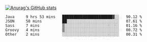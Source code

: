 [![Anurag's GitHub stats](https://github-readme-stats.vercel.app/api?username=sebasphere&count_private=true&theme=tokyonight)](https://github.com/anuraghazra/github-readme-stats)

<!--START_SECTION:waka-->
```text
Java     9 hrs 53 mins   ██████████████████████▓░░   90.12 % 
JSON     50 mins         ██░░░░░░░░░░░░░░░░░░░░░░░   07.61 % 
Sass     7 mins          ▒░░░░░░░░░░░░░░░░░░░░░░░░   01.16 % 
Groovy   4 mins          ▒░░░░░░░░░░░░░░░░░░░░░░░░   00.72 % 
Other    2 mins          ░░░░░░░░░░░░░░░░░░░░░░░░░   00.31 % 
```
<!--END_SECTION:waka-->
